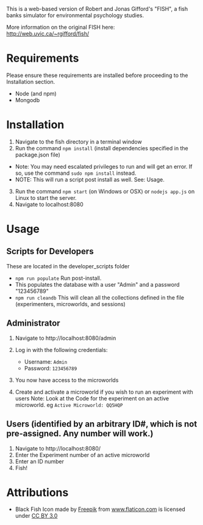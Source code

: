 This is a web-based version of Robert and Jonas Gifford's "FISH", a fish banks simulator for environmental psychology studies.

More information on the original FISH here:
http://web.uvic.ca/~rgifford/fish/

# Requirements
Please ensure these requirements are installed before proceeding to the Installation section.

* Node (and npm)
* Mongodb

# Installation

1. Navigate to the fish directory in a terminal window
2. Run the command `npm install` (install dependencies specified in the package.json file)
  * Note: You may need escalated privileges to run and will get an error. If so, use the command `sudo npm install` instead.
  * NOTE: This will run a script post install as well. See: Usage.
3. Run the command `npm start` (on Windows or OSX) or `nodejs app.js` on Linux to start the server.
4. Navigate to localhost:8080

# Usage

## Scripts for Developers
These are located in the developer_scripts folder

* `npm run populate` Run post-install.
 * This populates the database with a user "Admin" and a password "123456789"
* `npm run cleandb` This will clean all the collections defined in the file (experimenters, microworlds, and sessions)

## Administrator
1. Navigate to http://localhost:8080/admin
2. Log in with the following credentials:
   * Username: `Admin`
   * Password: `123456789`

3. You now have access to the microworlds
4. Create and activate a microworld if you wish to run an experiment with users
   Note: Look at the Code for the experiment on an active microworld. eg `Active Microworld: QQ5HQP`
 
## Users (identified by an arbitrary ID#, which is not pre-assigned. Any number will work.)
1. Navigate to http://localhost:8080/
2. Enter the Experiment number of an active microworld
3. Enter an ID number
4. Fish!


# Attributions
* Black Fish Icon made by <a href="http://www.freepik.com" title="Freepik">Freepik</a> from <a href="http://www.flaticon.com" title="Flaticon">www.flaticon.com</a> is licensed under <a href="http://creativecommons.org/licenses/by/3.0/" title="Creative Commons BY 3.0">CC BY 3.0</a>